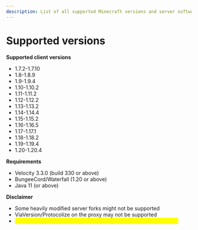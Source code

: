 ```yaml
---
description: List of all supported Minecraft versions and server software
---
```


# Supported versions

**Supported client versions**

* 1.7.2-1.7.10
* 1.8-1.8.9
* 1.9-1.9.4
* 1.10-1.10.2
* 1.11-1.11.2
* 1.12-1.12.2
* 1.13-1.13.2
* 1.14-1.14.4
* 1.15-1.15.2
* 1.16-1.16.5
* 1.17-1.17.1
* 1.18-1.18.2
* 1.19-1.19.4
* 1.20-1.20.4

**Requirements**

* Velocity 3.3.0 (build 330 or above)
* BungeeCord/Waterfall (1.20 or above)
* Java 11 (or above)

**Disclaimer**

* Some heavily modified server forks might not be supported
* ViaVersion/Protocolize on the proxy may not be supported
* <mark style="color:yellow;">Bukkit is currently not supported but will be supported in the future</mark>
